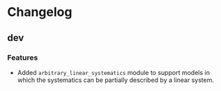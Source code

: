# Changelog

## dev

### Features

* Added `arbitrary_linear_systematics` module to support models in which the systematics
  can be partially described by a linear system.

<!--next-version-placeholder-->
